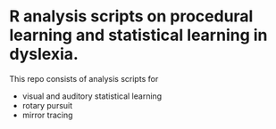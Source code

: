 # R analysis scripts on procedural learning and statistical learning in dyslexia.
This repo consists of analysis scripts for
- visual and auditory statistical learning
- rotary pursuit
- mirror tracing
